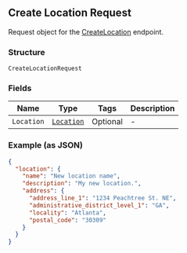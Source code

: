 ## Create Location Request

Request object for the [CreateLocation](#endpoint-createlocation) endpoint.

### Structure

`CreateLocationRequest`

### Fields

| Name | Type | Tags | Description |
|  --- | --- | --- | --- |
| `Location` | [`Location`](/doc/models/location.md) | Optional | - |

### Example (as JSON)

```json
{
  "location": {
    "name": "New location name",
    "description": "My new location.",
    "address": {
      "address_line_1": "1234 Peachtree St. NE",
      "administrative_district_level_1": "GA",
      "locality": "Atlanta",
      "postal_code": "30309"
    }
  }
}
```

